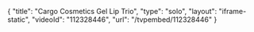 {
    "title": "Cargo Cosmetics Gel Lip Trio",
    "type": "solo",
    "layout": "iframe-static",
    "videoId": "112328446",
    "url": "\/tvpembed\/112328446"
}